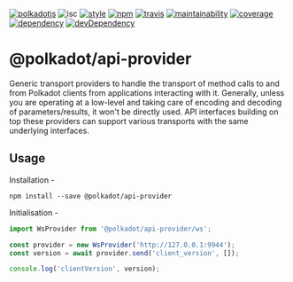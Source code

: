 
[![polkadotjs](https://img.shields.io/badge/polkadot-js-orange.svg?style=flat-square)](https://polkadot.js.org) ![isc](https://img.shields.io/badge/license-ISC-lightgrey.svg?style=flat-square) [![style](https://img.shields.io/badge/code%20style-semistandard-lightgrey.svg?style=flat-square)](https://github.com/Flet/semistandard) [![npm](https://img.shields.io/npm/v/@polkadot/api-provider.svg?style=flat-square)](https://www.npmjs.com/package/@polkadot/api-provider) [![travis](https://img.shields.io/travis/polkadot-js/api.svg?style=flat-square)](https://travis-ci.org/polkadot-js/api) [![maintainability](https://img.shields.io/codeclimate/maintainability/polkadot-js/api.svg?style=flat-square)](https://codeclimate.com/github/polkadot-js/api/maintainability) [![coverage](https://img.shields.io/coveralls/polkadot-js/api.svg?style=flat-square)](https://coveralls.io/github/polkadot-js/api?branch=master) [![dependency](https://david-dm.org/polkadot-js/api.svg?style=flat-square&path=packages/api-provider)](https://david-dm.org/polkadot-js/api?path=packages/api-provider) [![devDependency](https://david-dm.org/polkadot-js/api/dev-status.svg?style=flat-square&path=packages/api-provider)](https://david-dm.org/polkadot-js/api?path=packages/api-provider#info=devDependencies)

@polkadot/api-provider
======================

Generic transport providers to handle the transport of method calls to and from Polkadot clients from applications interacting with it. Generally, unless you are operating at a low-level and taking care of encoding and decoding of parameters/results, it won't be directly used. API interfaces building on top these providers can support various transports with the same underlying interfaces.

Usage
-----

Installation -

```
npm install --save @polkadot/api-provider
```

Initialisation -

```js
import WsProvider from '@polkadot/api-provider/ws';

const provider = new WsProvider('http://127.0.0.1:9944');
const version = await provider.send('client_version', []);

console.log('clientVersion', version);
```

